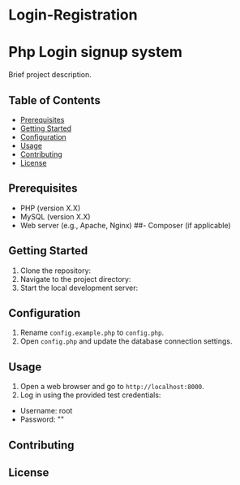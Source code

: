 # Login-Registration
# Php Login signup system

Brief project description.

## Table of Contents

- [Prerequisites](#prerequisites)
- [Getting Started](#getting-started)
- [Configuration](#configuration)
- [Usage](#usage)
- [Contributing](#contributing)
- [License](#license)

## Prerequisites


- PHP (version X.X)
- MySQL (version X.X)
- Web server (e.g., Apache, Nginx)
##- Composer (if applicable)

## Getting Started


1. Clone the repository:
2. Navigate to the project directory:
3. Start the local development server:

## Configuration


1. Rename `config.example.php` to `config.php`.
2. Open `config.php` and update the database connection settings.

## Usage


1. Open a web browser and go to `http://localhost:8000`.
2. Log in using the provided test credentials:
- Username: root
- Password: ""

## Contributing


## License



